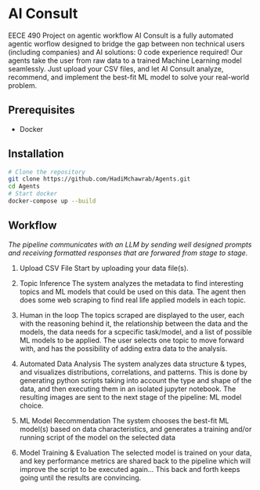 # AI Consult
EECE 490 Project on agentic workflow
AI Consult is a fully automated agentic worflow designed to bridge the gap between non technical users (including companies) and AI solutions: 0 code experience required!
Our agents take the user from raw data to a trained Machine Learning model seamlessly. 
Just upload your CSV files, and let AI Consult analyze, recommend, and implement the best-fit ML model to solve your real-world problem.

## Prerequisites
 - Docker

## Installation
```bash
# Clone the repository
git clone https://github.com/HadiMchawrab/Agents.git
cd Agents
# Start docker
docker-compose up --build
```

## Workflow
_The pipeline communicates with an LLM by sending well designed prompts and receiving formatted responses that are forwared from stage to stage._

1. Upload CSV File
   Start by uploading your data file(s).

2. Topic Inference
   The system analyzes the metadata to find interesting topics and ML models that could be used on this data.
   The agent then does some web scraping to find real life applied models in each topic.

3. Human in the loop
   The topics scraped are displayed to the user, each with the reasoning behind it, the relationship between the data and the models, the data needs for a scpecific task/model, and a list of possible ML models to be applied.
   The user selects one topic to move forward with, and has the possibility of adding extra data to the analysis.

4. Automated Data Analysis
   The system analyzes data structure & types, and visualizes distributions, correlations, and patterns.
   This is done by generating python scripts taking into account the type and shape of the data, and then executing them in an isolated jupyter notebook.
   The resulting images are sent to the next stage of the pipeline: ML model choice.

6. ML Model Recommendation
   The system chooses the best-fit ML model(s) based on data characteristics, and generates a training and/or running script of the model on the selected data

8. Model Training & Evaluation
   The selected model is trained on your data, and key performance metrics are shared back to the pipeline which will improve the script to be executed again...
   This back and forth keeps going until the results are convincing.
